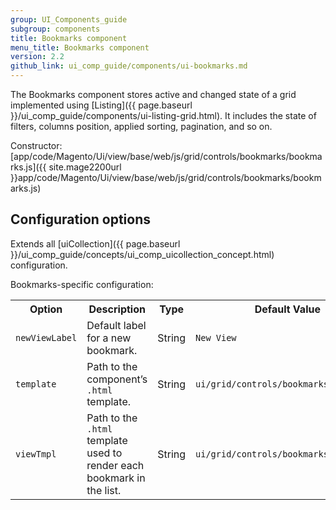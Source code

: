 ```yaml
---
group: UI_Components_guide
subgroup: components
title: Bookmarks component
menu_title: Bookmarks component
version: 2.2
github_link: ui_comp_guide/components/ui-bookmarks.md
---
```


The Bookmarks component stores active and changed state of a grid implemented using [Listing]({{ page.baseurl }}/ui_comp_guide/components/ui-listing-grid.html). It includes the state of filters, columns position, applied sorting, pagination, and so on.

Constructor: [app/code/Magento/Ui/view/base/web/js/grid/controls/bookmarks/bookmarks.js]({{ site.mage2200url }}app/code/Magento/Ui/view/base/web/js/grid/controls/bookmarks/bookmarks.js)

## Configuration options

Extends all [uiCollection]({{ page.baseurl }}/ui_comp_guide/concepts/ui_comp_uicollection_concept.html) configuration.

Bookmarks-specific configuration:

<table>
  <tr>
    <th>Option</th>
    <th>Description</th>
    <th>Type</th>
    <th>Default Value</th>
  </tr>
  <tr>
    <td><code>newViewLabel</code></td>
    <td>Default label for a new bookmark.</td>
    <td>String</td>
    <td><code>New View</code></td>
  </tr>
  <tr>
    <td><code>template</code></td>
    <td>Path to the component’s <code>.html</code> template.</td>
    <td>String</td>
    <td><code>ui/grid/controls/bookmarks/bookmarks</code></td>
  </tr>
  <tr>
    <td><code>viewTmpl</code></td>
    <td>Path to the <code>.html</code> template used to render each bookmark in the list.</td>
    <td>String</td>
    <td><code>ui/grid/controls/bookmarks/view</code></td>
  </tr>
</table>
